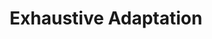 ---
layout: default
title: Exhaustive Adaptation
nav_order: 5
has_children: true
parent: Configuration
---